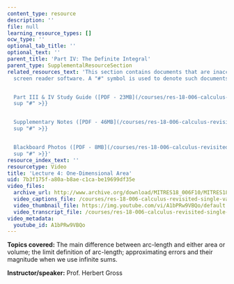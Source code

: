 ```yaml
---
content_type: resource
description: ''
file: null
learning_resource_types: []
ocw_type: ''
optional_tab_title: ''
optional_text: ''
parent_title: 'Part IV: The Definite Integral'
parent_type: SupplementalResourceSection
related_resources_text: 'This section contains documents that are inaccessible to
  screen reader software. A "#" symbol is used to denote such documents.


  Part III & IV Study Guide ([PDF - 23MB](/courses/res-18-006-calculus-revisited-single-variable-calculus-fall-2010/resources/mitres_18_006_study_3_4)){{<
  sup "#" >}}


  Supplementary Notes ([PDF - 46MB](/courses/res-18-006-calculus-revisited-single-variable-calculus-fall-2010/resources/mitres_18_006_supp_notes-1)){{<
  sup "#" >}}


  Blackboard Photos ([PDF - 8MB](/courses/res-18-006-calculus-revisited-single-variable-calculus-fall-2010/resources/mitres_18_006_blackboard-1)){{<
  sup "#" >}}'
resource_index_text: ''
resourcetype: Video
title: 'Lecture 4: One-Dimensional Area'
uid: 7b3f175f-a80a-b8ae-c1ca-be19699df35e
video_files:
  archive_url: http://www.archive.org/download/MITRES18_006F10/MITRES18_006F10_26_0404_300k.mp4
  video_captions_file: /courses/res-18-006-calculus-revisited-single-variable-calculus-fall-2010/d4d3ac8ea9405892a08000f1cbb62f5d_A1bPRw9VBQo.vtt
  video_thumbnail_file: https://img.youtube.com/vi/A1bPRw9VBQo/default.jpg
  video_transcript_file: /courses/res-18-006-calculus-revisited-single-variable-calculus-fall-2010/296b2a8f387c76ba566604c7e12d78af_A1bPRw9VBQo.pdf
video_metadata:
  youtube_id: A1bPRw9VBQo
---
```


**Topics covered:** The main difference between arc-length and either area or volume; the limit definition of arc-length; approximating errors and their magnitude when we use infinite sums.

**Instructor/speaker:** Prof. Herbert Gross
